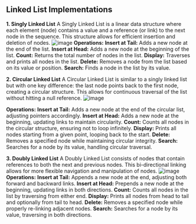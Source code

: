 ## Linked List Implementations
**1. Singly Linked List**
A Singly Linked List is a linear data structure where each element (node) contains a value and a reference (or link) to the next node in the sequence. This structure allows for efficient insertion and deletion of nodes.
![image](https://github.com/user-attachments/assets/f563420d-3c40-4ee5-a475-9fcb9f1e1236)
**Operations:**
**Insert at Tail:** Adds a new node at the end of the list.
**Insert at Head:** Adds a new node at the beginning of the list.
**Count:** Returns the total number of nodes in the list.
**Display:** Traverses and prints all nodes in the list.
**Delete:** Removes a node from the list based on its value or position.
**Search:** Finds a node in the list by its value.

**2. Circular Linked List**
A Circular Linked List is similar to a singly linked list but with one key difference: the last node points back to the first node, creating a circular structure. This allows for continuous traversal of the list without hitting a null reference.
![image](https://github.com/user-attachments/assets/f0e5ee23-e201-4879-9d25-597ac696c330)

**Operations:**
**Insert at Tail:** Adds a new node at the end of the circular list, adjusting pointers accordingly.
**Insert at Head:** Adds a new node at the beginning, updating links to maintain circularity.
**Count:** Counts all nodes in the circular structure, ensuring not to loop infinitely.
**Display:** Prints all nodes starting from a given point, looping back to the start.
**Delete:** Removes a specified node while maintaining circular integrity.
**Search:** Searches for a node by its value, handling circular traversal.

**3. Doubly Linked List**
A Doubly Linked List consists of nodes that contain references to both the next and previous nodes. This bi-directional linking allows for more flexible navigation and manipulation of nodes.
![image](https://github.com/user-attachments/assets/774b7176-0e01-44b2-9131-de2804d077a9)
**Operations:**
**Insert at Tail:** Appends a new node at the end, adjusting both forward and backward links.
**Insert at Head:** Prepends a new node at the beginning, updating links in both directions.
**Count:** Counts all nodes in the list by traversing from either end.
**Display:** Prints all nodes from head to tail and optionally from tail to head.
**Delete:** Removes a specified node while properly re-linking adjacent nodes.
**Search:** Searches for a node by its value, traversing in both directions.
